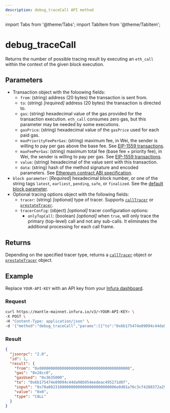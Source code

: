 ```yaml
---
description: debug_traceCall API method
---
```

import Tabs from '@theme/Tabs';
import TabItem from '@theme/TabItem';

# debug_traceCall

Returns the number of possible tracing result by executing an `eth_call` within the context of the
given block execution.

## Parameters

- Transaction object with the foloowing fields:
    - `from`: (string)  address (20 bytes) the transaction is sent from.
    - `to`: (string) _[required]_ address (20 bytes) the transaction is directed to.
    - `gas`: (string) hexadecimal value of the gas provided for the transaction execution. `eth_call` consumes zero
        gas, but this parameter may be needed by some executions.
    - `gasPrice`: (string) hexadecimal value of the `gasPrice` used for each paid gas.
    - `maxPriorityFeePerGas`: (string) maximum fee, in Wei, the sender is willing to pay per gas above the base fee.
        See [EIP-1559 transactions](../../../../concepts/transaction-types.md#eip-1559-transactions).
    - `maxFeePerGas`: (string) maximum total fee (base fee + priority fee), in Wei, the sender is willing to pay per gas.
        See [EIP-1559 transactions](../../../../concepts/transaction-types.md#eip-1559-transactions).
    - `value`: (string) hexadecimal of the value sent with this transaction.
    - `data`: (string) hash of the method signature and encoded parameters.
        See [Ethereum contract ABI specification](https://docs.soliditylang.org/en/latest/abi-spec.html).
- `block parameter`: [_Required_] hexadecimal block number, or one of the string tags
    `latest`, `earliest`, `pending`, `safe`, or `finalized`.
    See the [default block parameter](https://ethereum.org/en/developers/docs/apis/json-rpc/#default-block).
- Optional tracing options object with the following fields:
    - `tracer`: (string) _[optional]_ type of tracer. Supports [`callTracer`](index.md#calltracer) or
        [`prestateTracer`](index.md##prestatetracer).
    - `tracerConfig`: (object) _[optional]_  tracer configuration options:
        - `onlyTopCall`: (boolean) _[optional]_ when `true`, will only trace the primary (top-level) call and not any
            sub-calls. It eliminates the additional processing for each call frame.

## Returns

Depending on the specified tracer type, returns a [`callTracer`](index.md##calltracer) object or
[`prestateTracer`](index.md#prestatetracer) object.

## Example

Replace `YOUR-API-KEY` with an API key from your [Infura dashboard](https://infura.io/dashboard).

### Request

<Tabs>
  <TabItem value="cURL" label="cURL" default>

```bash
curl https://mantle-mainnet.infura.io/v3/<YOUR-API-KEY> \
-X POST \
-H "Content-Type: application/json" \
-d '{"method":"debug_traceCall","params":[{"to":"0x6b175474e89094c44da98b954eedeac495271d0f","data":"0x70a082310000000000000000000000006E0d01A76C3Cf4288372a29124A26D4353EE51BE"}, "latest", {"tracer": "callTracer"}],"id":1,"jsonrpc":"2.0"}'
```

  </TabItem>
</Tabs>

### Result

```json
{
  "jsonrpc": "2.0",
  "id": 1,
  "result": {
    "from": "0x0000000000000000000000000000000000000000",
    "gas": "0x28cc0",
    "gasUsed": "0x3635000",
    "to": "0x6b175474e89094c44da98b954eedeac495271d0f",
    "input": "0x70a082310000000000000000000000006e0d01a76c3cf4288372a29124a26d4353ee51be",
    "value": "0x0",
    "type": "CALL"
  }
}
```
